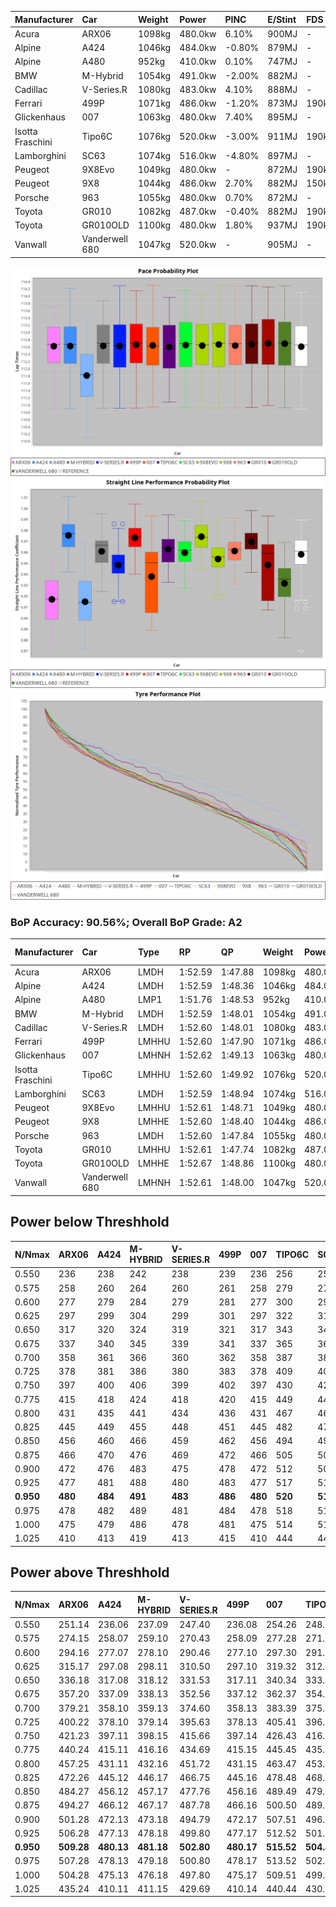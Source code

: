 | Manufacturer     | Car            | Weight | Power   | PINC    | E/Stint | FDS     |
|:-|:-|:-|:-|:-|:-|:-|
| Acura            | ARX06          | 1098kg | 480.0kw | 6.10%   | 900MJ   |    -    |
| Alpine           | A424           | 1046kg | 484.0kw | -0.80%  | 879MJ   |    -    |
| Alpine           | A480           | 952kg  | 410.0kw | 0.10%   | 747MJ   |    -    |
| BMW              | M-Hybrid       | 1054kg | 491.0kw | -2.00%  | 882MJ   |    -    |
| Cadillac         | V-Series.R     | 1080kg | 483.0kw | 4.10%   | 888MJ   |    -    |
| Ferrari          | 499P           | 1071kg | 486.0kw | -1.20%  | 873MJ   | 190kph  |
| Glickenhaus      | 007            | 1063kg | 480.0kw | 7.40%   | 895MJ   |    -    |
| Isotta Fraschini | Tipo6C         | 1076kg | 520.0kw | -3.00%  | 911MJ   | 190kph  |
| Lamborghini      | SC63           | 1074kg | 516.0kw | -4.80%  | 897MJ   |    -    |
| Peugeot          | 9X8Evo         | 1049kg | 480.0kw |    -    | 872MJ   | 190kph  |
| Peugeot          | 9X8            | 1044kg | 486.0kw | 2.70%   | 882MJ   | 150kph  |
| Porsche          | 963            | 1055kg | 480.0kw | 0.70%   | 872MJ   |    -    |
| Toyota           | GR010          | 1082kg | 487.0kw | -0.40%  | 882MJ   | 190kph  |
| Toyota           | GR010OLD       | 1100kg | 480.0kw | 1.80%   | 937MJ   | 190kph  |
| Vanwall          | Vanderwell 680 | 1047kg | 520.0kw |    -    | 905MJ   |    -    |

![PACECHART](./IMG/AUTO.png)
![STRAIGHTLINEPERFORMANCECHART](./IMG/AUTO_sp.png)
![TYREPERFORMANCECHART](./IMG/AUTO_tw.png)

### BoP Accuracy: 90.56%; Overall BoP Grade: A2
| Manufacturer     | Car            | Type  | RP      | QP      | Weight | Power¹  | Threshhold | PINC    | Power²   | E/Stint | AVG Vmax  | FDS     | RDLC | L/Stint | BOP-Grade | Model Accuracy | Model Points | Match%  | SimDiff |
|:-|:-|:-|:-|:-|:-|:-|:-|:-|:-|:-|:-|:-|:-|:-|:-|:-|:-|:-|:-|
| Acura            | ARX06          | LMDH  | 1:52.59 | 1:47.88 | 1098kg | 480.0kw | 250.0kph   | 6.10%   | 509.30kw |  900MJ  | 275.37kph |    -    | 0.97 | 33      | +B1       | 100.00%        | 996          | 85.76%  | #       |
| Alpine           | A424           | LMDH  | 1:52.59 | 1:48.36 | 1046kg | 484.0kw | 250.0kph   | -0.80%  | 480.10kw |  879MJ  | 284.23kph |    -    | 1.01 | 33      | +A2       | 100.00%        | 870          | 93.54%  | #       |
| Alpine           | A480           | LMP1  | 1:51.76 | 1:48.53 |  952kg | 410.0kw | 250.0kph   | 0.10%   | 410.40kw |  747MJ  | 273.72kph |    -    | 0.98 | 31      | -D1       | 96.26%         | 1337         | 66.45%  | #       |
| BMW              | M-Hybrid       | LMDH  | 1:52.59 | 1:48.01 | 1054kg | 491.0kw | 250.0kph   | -2.00%  | 481.20kw |  882MJ  | 281.95kph |    -    | 1.00 | 33      | ~A1       | 100.00%        | 1914         | 95.68%  | #       |
| Cadillac         | V-Series.R     | LMDH  | 1:52.60 | 1:48.01 | 1080kg | 483.0kw | 250.0kph   | 4.10%   | 502.80kw |  888MJ  | 279.95kph |    -    | 0.98 | 33      | +A2       | 98.03%         | 3773         | 94.31%  | #       |
| Ferrari          | 499P           | LMHHU | 1:52.60 | 1:47.90 | 1071kg | 486.0kw | 250.0kph   | -1.20%  | 480.20kw |  873MJ  | 282.69kph | 190kph  | 1.02 | 33      | ~A1       | 100.00%        | 4212         | 100.00% | #       |
| Glickenhaus      | 007            | LMHNH | 1:52.62 | 1:49.13 | 1063kg | 480.0kw | 250.0kph   | 7.40%   | 515.50kw |  895MJ  | 280.59kph |    -    | 0.94 | 33      | +A2       | 98.78%         | 1936         | 91.98%  | #       |
| Isotta Fraschini | Tipo6C         | LMHHU | 1:52.60 | 1:49.92 | 1076kg | 520.0kw | 250.0kph   | -3.00%  | 504.40kw |  911MJ  | 283.78kph | 190kph  | 1.02 | 33      | +D1       | 100.00%        | 105          | 68.52%  | #       |
| Lamborghini      | SC63           | LMDH  | 1:52.59 | 1:48.94 | 1074kg | 516.0kw | 250.0kph   | -4.80%  | 491.20kw |  897MJ  | 282.08kph |    -    | 1.02 | 33      | ~A1       | 100.00%        | 597          | 99.44%  | #       |
| Peugeot          | 9X8Evo         | LMHHU | 1:52.61 | 1:48.71 | 1049kg | 480.0kw | 250.0kph   |    -    | 480.00kw |  872MJ  | 283.80kph | 190kph  | 1.01 | 33      | +B2       | 100.00%        | 463          | 81.87%  | #       |
| Peugeot          | 9X8            | LMHHE | 1:52.60 | 1:48.40 | 1044kg | 486.0kw | 250.0kph   | 2.70%   | 499.10kw |  882MJ  | 282.53kph | 150kph  | 1.02 | 33      | ~A1       | 99.48%         | 4559         | 100.00% | #       |
| Porsche          | 963            | LMDH  | 1:52.60 | 1:47.84 | 1055kg | 480.0kw | 250.0kph   | 0.70%   | 483.40kw |  872MJ  | 281.85kph |    -    | 1.00 | 33      | ~A1       | 99.21%         | 10753        | 100.00% | #       |
| Toyota           | GR010          | LMHHU | 1:52.61 | 1:47.74 | 1082kg | 487.0kw | 250.0kph   | -0.40%  | 485.10kw |  882MJ  | 281.81kph | 190kph  | 1.00 | 33      | ~A1       | 99.54%         | 3271         | 100.00% | #       |
| Toyota           | GR010OLD       | LMHHE | 1:52.67 | 1:48.86 | 1100kg | 480.0kw | 250.0kph   | 1.80%   | 488.60kw |  937MJ  | 278.32kph | 190kph  | 0.99 | 33      | +B2       | 100.00%        | 730          | 80.85%  | #       |
| Vanwall          | Vanderwell 680 | LMHNH | 1:52.61 | 1:48.00 | 1047kg | 520.0kw | 0.0kph     |    -    | 520.00kw |  905MJ  | 281.60kph |    -    | 1.00 | 33      | ~A1       | 98.54%         | 541          | 100.00% | #       |

## Power below Threshhold
| N/Nmax    | ARX06   | A424    | M-HYBRID | V-SERIES.R | 499P    | 007     | TIPO6C  | SC63    | 9X8EVO  | 9X8     | 963     | GR010   | GR010OLD | VANDERWELL 680 | ​     | RPM      | A480       |
|:-|:-|:-|:-|:-|:-|:-|:-|:-|:-|:-|:-|:-|:-|:-|:-|:-|:-|
|  0.550    |  236    |  238    |  242     |  238       |  239    |  236    |  256    |  254    |  236    |  239    |  236    |  240    |  236     |  256           |  ​    |   --     |  0.00      |
|  0.575    |  258    |  260    |  264     |  260       |  261    |  258    |  279    |  277    |  258    |  261    |  258    |  262    |  258     |  279           |  ​    |   --     |  0.00      |
|  0.600    |  277    |  279    |  284     |  279       |  281    |  277    |  300    |  298    |  277    |  281    |  277    |  281    |  277     |  300           |  ​    |   --     |  0.00      |
|  0.625    |  297    |  299    |  304     |  299       |  301    |  297    |  322    |  319    |  297    |  301    |  297    |  301    |  297     |  322           |  ​    |   --     |  0.00      |
|  0.650    |  317    |  320    |  324     |  319       |  321    |  317    |  343    |  340    |  317    |  321    |  317    |  322    |  317     |  343           |  ​    |   --     |  0.00      |
|  0.675    |  337    |  340    |  345     |  339       |  341    |  337    |  365    |  362    |  337    |  341    |  337    |  342    |  337     |  365           |  ​    |   --     |  0.00      |
|  0.700    |  358    |  361    |  366     |  360       |  362    |  358    |  387    |  384    |  358    |  362    |  358    |  363    |  358     |  387           |  ​    |   --     |  0.00      |
|  0.725    |  378    |  381    |  386     |  380       |  383    |  378    |  409    |  406    |  378    |  383    |  378    |  383    |  378     |  409           |  ​    |   --     |  0.00      |
|  0.750    |  397    |  400    |  406     |  399       |  402    |  397    |  430    |  427    |  397    |  402    |  397    |  403    |  397     |  430           |  ​    |   --     |  0.00      |
|  0.775    |  415    |  418    |  424     |  418       |  420    |  415    |  449    |  446    |  415    |  420    |  415    |  421    |  415     |  449           |  ​    |  5000    |  241.13    |
|  0.800    |  431    |  435    |  441     |  434       |  436    |  431    |  467    |  463    |  431    |  436    |  431    |  437    |  431     |  467           |  ​    |  5500    |  284.16    |
|  0.825    |  445    |  449    |  455     |  448       |  451    |  445    |  482    |  478    |  445    |  451    |  445    |  452    |  445     |  482           |  ​    |  6000    |  318.17    |
|  0.850    |  456    |  460    |  466     |  459       |  462    |  456    |  494    |  490    |  456    |  462    |  456    |  463    |  456     |  494           |  ​    |  6500    |  359.20    |
|  0.875    |  466    |  470    |  476     |  469       |  472    |  466    |  505    |  501    |  466    |  472    |  466    |  473    |  466     |  505           |  ​    |  7000    |  401.22    |
|  0.900    |  472    |  476    |  483     |  475       |  478    |  472    |  512    |  508    |  472    |  478    |  472    |  479    |  472     |  512           |  ​    |  7500    |  411.22    |
|  0.925    |  477    |  481    |  488     |  480       |  483    |  477    |  517    |  513    |  477    |  483    |  477    |  484    |  477     |  517           |  ​    |  8000    |  407.22    |
| **0.950** | **480** | **484** | **491**  | **483**    | **486** | **480** | **520** | **516** | **480** | **486** | **480** | **487** | **480**  | **520**        | **​** | **8500** | **410.22** |
|  0.975    |  478    |  482    |  489     |  481       |  484    |  478    |  518    |  514    |  478    |  484    |  478    |  485    |  478     |  518           |  ​    |  9000    |  205.11    |
|  1.000    |  475    |  479    |  486     |  478       |  481    |  475    |  514    |  510    |  475    |  481    |  475    |  482    |  475     |  514           |  ​    |   --     |  0.00      |
|  1.025    |  410    |  413    |  419     |  413       |  415    |  410    |  444    |  441    |  410    |  415    |  410    |  416    |  410     |  444           |  ​    |   --     |  0.00      |

## Power above Threshhold
| N/Nmax    | ARX06      | A424       | M-HYBRID   | V-SERIES.R | 499P       | 007        | TIPO6C     | SC63       | 9X8EVO  | 9X8        | 963        | GR010      | GR010OLD   | VANDERWELL 680 | ​     | RPM      | A480       |
|:-|:-|:-|:-|:-|:-|:-|:-|:-|:-|:-|:-|:-|:-|:-|:-|:-|:-|
|  0.550    |  251.14    |  236.06    |  237.09    |  247.40    |  236.08    |  254.26    |  248.20    |  242.11    |  236    |  246.06    |  238.18    |  239.03    |  240.31    |  256           |  ​    |   --     |  0.00      |
|  0.575    |  274.15    |  258.07    |  259.10    |  270.43    |  258.09    |  277.28    |  271.22    |  264.12    |  258    |  268.07    |  260.19    |  261.03    |  262.34    |  279           |  ​    |   --     |  0.00      |
|  0.600    |  294.16    |  277.07    |  278.10    |  290.46    |  277.10    |  297.30    |  291.23    |  284.13    |  277    |  288.07    |  279.21    |  280.03    |  282.37    |  300           |  ​    |   --     |  0.00      |
|  0.625    |  315.17    |  297.08    |  298.11    |  310.50    |  297.10    |  319.32    |  312.25    |  304.14    |  297    |  308.08    |  299.22    |  300.03    |  302.40    |  322           |  ​    |   --     |  0.00      |
|  0.650    |  336.18    |  317.08    |  318.12    |  331.53    |  317.11    |  340.34    |  333.26    |  324.15    |  317    |  329.08    |  319.24    |  320.03    |  322.42    |  343           |  ​    |   --     |  0.00      |
|  0.675    |  357.20    |  337.09    |  338.13    |  352.56    |  337.12    |  362.37    |  354.28    |  345.16    |  337    |  350.09    |  339.25    |  341.04    |  343.45    |  365           |  ​    |   --     |  0.00      |
|  0.700    |  379.21    |  358.10    |  359.13    |  374.60    |  358.13    |  383.39    |  375.30    |  366.17    |  358    |  371.09    |  360.27    |  362.04    |  364.48    |  387           |  ​    |   --     |  0.00      |
|  0.725    |  400.22    |  378.10    |  379.14    |  395.63    |  378.13    |  405.41    |  396.31    |  386.18    |  378    |  392.10    |  380.28    |  382.04    |  384.50    |  409           |  ​    |   --     |  0.00      |
|  0.750    |  421.23    |  397.11    |  398.15    |  415.66    |  397.14    |  426.43    |  416.33    |  406.19    |  397    |  412.10    |  399.30    |  401.04    |  403.53    |  430           |  ​    |   --     |  0.00      |
|  0.775    |  440.24    |  415.11    |  416.16    |  434.69    |  415.15    |  445.45    |  435.35    |  424.20    |  415    |  431.11    |  418.31    |  419.04    |  422.55    |  449           |  ​    |  5000    |  241.13    |
|  0.800    |  457.25    |  431.11    |  432.16    |  451.72    |  431.15    |  463.47    |  453.36    |  441.21    |  431    |  448.11    |  434.32    |  436.05    |  438.57    |  467           |  ​    |  5500    |  284.16    |
|  0.825    |  472.26    |  445.12    |  446.17    |  466.75    |  445.16    |  478.48    |  468.37    |  455.21    |  445    |  463.11    |  448.33    |  450.05    |  453.59    |  482           |  ​    |  6000    |  318.17    |
|  0.850    |  484.27    |  456.12    |  457.17    |  477.76    |  456.16    |  489.49    |  479.38    |  466.22    |  456    |  474.12    |  459.34    |  461.05    |  464.61    |  494           |  ​    |  6500    |  359.20    |
|  0.875    |  494.27    |  466.12    |  467.17    |  487.78    |  466.16    |  500.50    |  489.39    |  476.22    |  466    |  484.12    |  469.35    |  471.05    |  474.62    |  505           |  ​    |  7000    |  401.22    |
|  0.900    |  501.28    |  472.13    |  473.18    |  494.79    |  472.17    |  507.51    |  496.39    |  483.23    |  472    |  491.12    |  475.35    |  477.05    |  480.63    |  512           |  ​    |  7500    |  411.22    |
|  0.925    |  506.28    |  477.13    |  478.18    |  499.80    |  477.17    |  512.52    |  501.40    |  488.23    |  477    |  496.12    |  480.36    |  482.05    |  485.64    |  517           |  ​    |  8000    |  407.22    |
| **0.950** | **509.28** | **480.13** | **481.18** | **502.80** | **480.17** | **515.52** | **504.40** | **491.23** | **480** | **499.12** | **483.36** | **485.05** | **488.64** | **520**        | **​** | **8500** | **410.22** |
|  0.975    |  507.28    |  478.13    |  479.18    |  500.80    |  478.17    |  513.52    |  502.40    |  489.23    |  478    |  497.12    |  481.36    |  483.05    |  486.64    |  518           |  ​    |  9000    |  205.11    |
|  1.000    |  504.28    |  475.13    |  476.18    |  497.80    |  475.17    |  509.51    |  499.40    |  486.23    |  475    |  494.12    |  478.36    |  480.05    |  483.63    |  514           |  ​    |   --     |  0.00      |
|  1.025    |  435.24    |  410.11    |  411.15    |  429.69    |  410.14    |  440.44    |  430.34    |  419.20    |  410    |  426.10    |  413.31    |  414.04    |  417.55    |  444           |  ​    |   --     |  0.00      |
